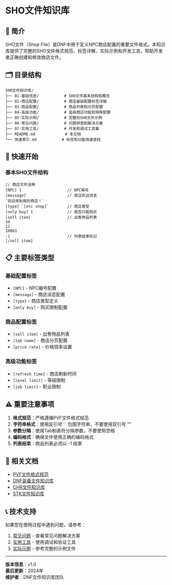 # SHO文件知识库

## 📖 简介

SHO文件（Shop File）是DNF中用于定义NPC商店配置的重要文件格式。本知识库提供了完整的SHO文件格式规范、标签详解、实际示例和开发工具，帮助开发者正确创建和修改商店文件。

## 🗂️ 目录结构

```
SHO文件知识库/
├── 01-基础信息/           # SHO文件基本结构和概念
├── 02-商店配置/           # 商店基础配置标签详解
├── 03-商品配置/           # 商品列表和分页配置
├── 04-高级功能/           # 高级商店功能和特殊配置
├── 05-实际示例/           # 完整的SHO文件示例
├── 06-常见问题/           # 问题排查和解决方案
├── 07-实用工具/           # 开发和调试工具集
├── README.md             # 本文档
└── 快速索引.md           # 标签和功能快速查找
```

## 🚀 快速开始

### 基本SHO文件结构
```
// 商店文件注释
[NPC] 1                    // NPC编号
[message]                  // 商店欢迎消息
`欢迎来到我的商店！`
[type] `[etc shop]`        // 商店类型
[only buy] 1               // 是否只能购买
[sell item]                // 出售物品列表
34
11
10003
-1                         // 列表结束标记
[/sell item]
```

## 📋 主要标签类型

### 基础配置标签
- `[NPC]` - NPC编号配置
- `[message]` - 商店消息配置
- `[type]` - 商店类型定义
- `[only buy]` - 购买限制配置

### 商品配置标签
- `[sell item]` - 出售物品列表
- `[tab name]` - 商店分页配置
- `[price rate]` - 价格倍率设置

### 高级功能标签
- `[refresh time]` - 商店刷新时间
- `[level limit]` - 等级限制
- `[job limit]` - 职业限制

## ⚠️ 重要注意事项

1. **格式规范**：严格遵循PVF文件格式规范
2. **字符串格式**：使用反引号 `` 包围字符串，不要使用双引号 ""
3. **参数分隔**：使用Tab制表符分隔参数，不要使用空格
4. **编码格式**：确保文件使用正确的编码格式
5. **列表结束**：商品列表必须以 -1 结束

## 🔗 相关文档

- [PVF文件格式规范](../PVF文件格式规范.md)
- [DNF装备文件知识库](../DNF装备文件知识库/)
- [CHR文件知识库](../CHR文件知识库/)
- [STK文件知识库](../STK文件知识库/)

## 📞 技术支持

如果您在使用过程中遇到问题，请参考：
1. [常见问题](06-常见问题/) - 查看常见问题解决方案
2. [实用工具](07-实用工具/) - 使用调试和验证工具
3. [实际示例](05-实际示例/) - 参考完整的示例文件

---

**版本信息**：v1.0  
**最后更新**：2024年  
**维护者**：DNF文件知识库团队